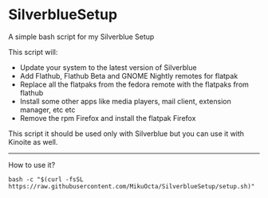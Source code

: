 # SilverblueSetup
A simple bash script for my Silverblue Setup

This script will:

   - Update your system to the latest version of Silverblue
   - Add Flathub, Flathub Beta and GNOME Nightly remotes for flatpak
   - Replace all the flatpaks from the fedora remote with the flatpaks from flathub
   - Install some other apps like media players, mail client, extension manager, etc etc
   - Remove the rpm Firefox and install the flatpak Firefox

This script it should be used only with Silverblue but you can use it with Kinoite as well.

--------------------------------------------------------------------------

How to use it?

`bash -c "$(curl -fsSL https://raw.githubusercontent.com/MikuOcta/SilverblueSetup/setup.sh)"`
